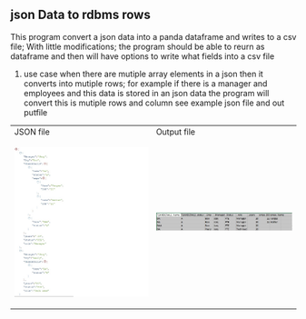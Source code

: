 ## json Data to rdbms rows 
This program convert a json data into a panda dataframe and writes to a csv file;  With little modifications; the program should be able to reurn as dataframe and then will have options to write what fields into a csv file

1) use case when there are mutiple array elements in a json then it converts into mutiple rows; for example if there is a manager and employees and this data is stored in an json data the program will convert this is mutiple rows and column see example json file and out putfile 
<table>
  <tr><TD> JSON file </TD>
    <TD> Output file  </TD>
    </tr>
  <tr><TD>
<p align="left">
  <img src="https://github.com/gajoseph/json2csv/blob/master/jasonexample1.jpg" width="700"/>
</p>
  </TD>
<TD>
<p align="left">
  <img src="https://github.com/gajoseph/json2csv/blob/master/example1.j.jpg" width="700"/>
</p>
</TD>
  </TR>
  <Table>
